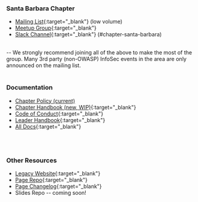 ### Santa Barbara Chapter
* [Mailing List](https://groups.google.com/a/owasp.org/forum/#!forum/santa-barbara-chapter){:target="_blank"} (low volume)
* [Meetup Group](https://www.meetup.com/Santa-Barbara-OWASP-Chapter/){:target="_blank"}
* [Slack Channel](https://owasp.slack.com/app_redirect?channel=chapter-santa-barbara){:target="_blank"} (#chapter-santa-barbara)
<br>
-- We strongly recommend joining all of the above to make the most of the group. Many 3rd party (non-OWASP) InfoSec events in the area are only announced on the mailing list.
<br>
<br>

### Documentation
* [Chapter Policy (current)](https://owasp.org/www-policy/)
* [Chapter Handbook (new, WIP)](https://owasp.org/www-policy/operational/chapters){:target="_blank"}
* [Code of Conduct](https://owasp.org/www-policy/operational/code-of-conduct){:target="_blank"}
* [Leader Handbook](https://owasp.org/www-policy/operational/leader){:target="_blank"}
* [All Docs](https://owasp.org/www-policy/){:target="_blank"}
<br>
<br>

### Other Resources
* [Legacy Website](https://wiki.owasp.org/index.php/Santa_Barbara){:target="_blank"}
* [Page Repo](https://github.com/OWASP/www-chapter-santa-barbara){:target="_blank"}
* [Page Changelog](https://github.com/OWASP/www-chapter-santa-barbara/commits/master){:target="_blank"}
* Slides Repo -- coming soon!
<br>
<br>

